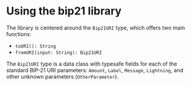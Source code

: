 # Using the bip21 library

The library is centered around the `Bip21URI` type, which offers two main functions: 

- `toURI(): String`
- `fromURI(input: String): Bip21URI`

The `Bip21URI` type is a data class with typesafe fields for each of the standard BIP-21 URI parameters: `Amount`, `Label`, `Message`, `Lightning`, and other unknown parameters (`OtherParameter`).
